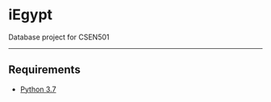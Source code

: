 # iEgypt
 Database project for CSEN501
***
## Requirements
- [Python 3.7](https://www.python.org/ftp/python/3.7.0/python-3.7.0-amd64.exe "Download Link")
